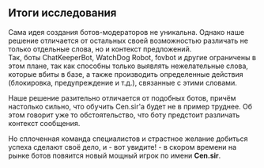 ## Итоги исследования

Сама идея создания ботов-модераторов не уникальна. Однако наше решение отличается от остальных своей возможностью различать не только отдельные слова, но и контекст предложений.  
Так, боты ChatKeeperBot, WatchDog Robot, fovbot и другие ограничены в этом плане, так как способны только выявлять нежелательные слова, которые вбиты в базе, а также производить определенные действия (блокировка, предупреждение и т.д.), связанные с этими словами. 

Наше решение разительно отличается от подобных ботов, причём настолько сильно, что обучить Cen.sir'a будет не в пример труднее. Об этом говорит уже то обстоятельство, что боту предстоит различать контекст сообщения.  

Но сплоченная команда специалистов и страстное желание добиться успеха сделают своё дело, и - вот увидите! - в скором времени на рынке ботов повяится новый мощный игрок по имени __Cen.sir__.
